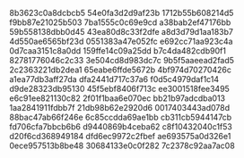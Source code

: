 8b3623c0a8dcbcb5
54e0fa3d2d9af23b
1712b55b608214d5
f9bb87e21025b503
7ba1555c0c69e9cd
a38bab2ef47176bb
59b558138dbb0d45
43ea80d8c33f2dfe
a8d3d79d1aa183b7
4d550ae6565bf23d
0551383a47e052fc
e692cc71aa923c4a
0d7caa3151c8a0dd
159ffe14c09a25dd
b7c4da482cdb90f1
82781776046c2c33
3e504cd8d983dc7c
9b5f5aaeead2fad5
2c2363221db2dea1
65eabe6ffde5672b
4bf974d70270426c
a1ea77db3aff27da
dfa2441d717c37a6
f0d5c4979daf1c14
d9de28323db95130
45f5ebf8406f713c
ee3001518fee3495
e6c91ee821130c82
2f01f1baa6e070ec
bb21b97adcdba013
1aa2841911fdbb7f
21db98b62e2920d6
0017403443ad078d
88bac47ab66f246e
6c85ccdda69ae1bb
cb311cb5944147cb
fd706cfa7bbcb6b6
d9440869b4ceba62
c8f10432040c1f53
d20f6cd368949184
dfd6ec9972c2fbef
ae693575a0d326e1
0ece957513b8be48
30684133e0c0f282
7c2378c92aa7ac08
